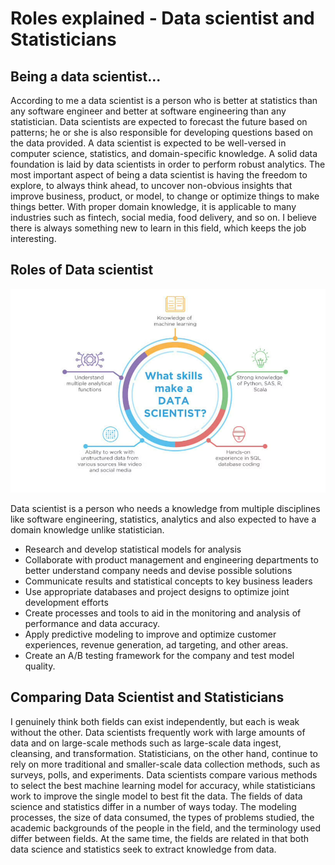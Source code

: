 # Roles explained - Data scientist and Statisticians

## Being a data scientist...

According to me a data scientist is a person who is better at statistics than any software engineer and better at software engineering than any statistician. Data scientists are expected to forecast the future based on patterns; he or she is also responsible for developing questions based on the data provided. A data scientist is expected to be well-versed in computer science, statistics, and domain-specific knowledge. A solid data foundation is laid by data scientists in order to perform robust analytics. The most important aspect of being a data scientist is having the freedom to explore, to always think ahead, to uncover non-obvious insights that improve business, product, or model, to change or optimize things to make things better. With proper domain knowledge, it is applicable to many industries such as fintech, social media, food delivery, and so on. I believe there is always something new to learn in this field, which keeps the job interesting.

## Roles of Data scientist
![Data scientist skilss](/docs/assets/img/Data_scientist_skills.png)

Data scientist is a person who needs a knowledge from multiple disciplines like software engineering, statistics, analytics and also expected to have a domain knowledge unlike statistician.
* Research and develop statistical models for analysis 
* Collaborate with product management and engineering departments to better understand company needs and devise possible solutions
* Communicate results and statistical concepts to key business leaders 
* Use appropriate databases and project designs to optimize joint development efforts 
* Create processes and tools to aid in the monitoring and analysis of performance and data accuracy. 
* Apply predictive modeling to improve and optimize customer experiences, revenue generation, ad targeting, and other areas. 
* Create an A/B testing framework for the company and test model quality.

## Comparing Data Scientist and Statisticians
I genuinely think both fields can exist independently, but each is weak without the other. Data scientists frequently work with large amounts of data and on large-scale methods such as large-scale data ingest, cleansing, and transformation. Statisticians, on the other hand, continue to rely on more traditional and smaller-scale data collection methods, such as surveys, polls, and experiments. Data scientists compare various methods to select the best machine learning model for accuracy, while statisticians work to improve the single model to best fit the data. The fields of data science and statistics differ in a number of ways today. The modeling processes, the size of data consumed, the types of problems studied, the academic backgrounds of the people in the field, and the terminology used differ between fields. At the same time, the fields are related in that both data science and statistics seek to extract knowledge from data.
